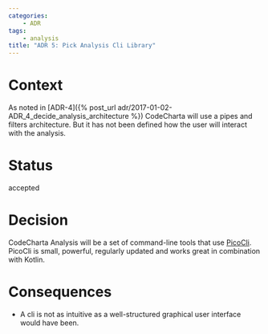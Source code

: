 ```yaml
---
categories:
    - ADR
tags:
    - analysis
title: "ADR 5: Pick Analysis Cli Library"
---
```


# Context

As noted in [ADR-4]({% post_url adr/2017-01-02-ADR_4_decide_analysis_architecture %}) CodeCharta will use a pipes and filters architecture.
But it has not been defined how the user will interact with the analysis.

# Status

accepted

# Decision

CodeCharta Analysis will be a set of command-line tools that use [PicoCli](https://picocli.info/). PicoCli is small, powerful, regularly updated and works great in combination with Kotlin.

# Consequences

-   A cli is not as intuitive as a well-structured graphical user interface would have been.
